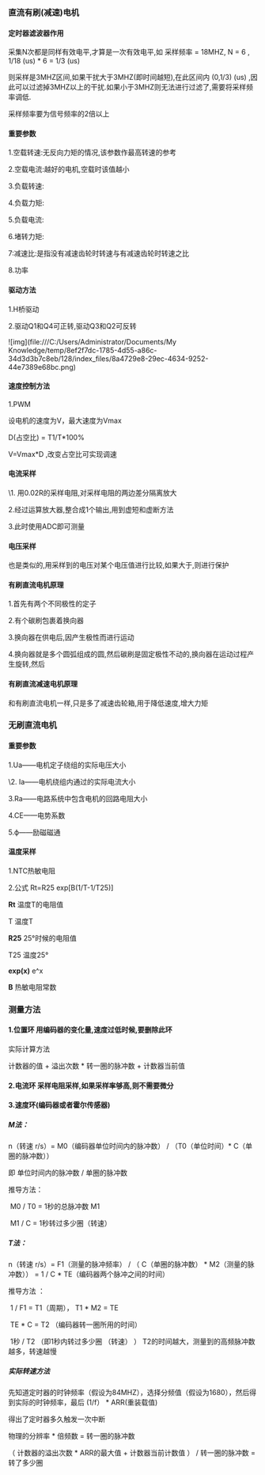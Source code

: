 ### 直流有刷(减速)电机

#### 定时器滤波器作用

采集N次都是同样有效电平,才算是一次有效电平,如 采样频率 = 18MHZ, N = 6 , 1/18 (us) * 6 = 1/3 (us)

则采样是3MHZ区间,如果干扰大于3MHZ(即时间越短),在此区间内 (0,1/3) (us) ,因此可以过滤掉3MHZ以上的干扰.如果小于3MHZ则无法进行过滤了,需要将采样频率调低.

采样频率要为信号频率的2倍以上

#### 重要参数

1.空载转速:无反向力矩的情况,该参数作最高转速的参考

2.空载电流:越好的电机,空载时该值越小

3.负载转速:

4.负载力矩:

5.负载电流:

6.堵转力矩:

7:减速比:是指没有减速齿轮时转速与有减速齿轮时转速之比

8.功率

#### 驱动方法

1.H桥驱动

2.驱动Q1和Q4可正转,驱动Q3和Q2可反转

![img](file:///C:/Users/Administrator/Documents/My Knowledge/temp/8ef2f7dc-1785-4d55-a86c-34d3d3b7c8eb/128/index_files/8a4729e8-29ec-4634-9252-44e7389e68bc.png)

#### 速度控制方法

1.PWM

设电机的速度为V，最大速度为Vmax

D(占空比) = T1/T*100%

V=Vmax*D ,改变占空比可实现调速

#### 电流采样

\1. 用0.02R的采样电阻,对采样电阻的两边差分隔离放大

2.经过运算放大器,整合成1个输出,用到虚短和虚断方法

3.此时使用ADC即可测量

#### 电压采样

也是类似的,用采样到的电压对某个电压值进行比较,如果大于,则进行保护

#### 有刷直流电机原理

1.首先有两个不同极性的定子

2.有个碳刷包裹着换向器

3.换向器在供电后,因产生极性而进行运动

4.换向器就是多个圆弧组成的圆,然后碳刷是固定极性不动的,换向器在运动过程产生旋转,然后

#### 有刷直流减速电机原理

和有刷直流电机一样,只是多了减速齿轮箱,用于降低速度,增大力矩

### 无刷直流电机

#### 重要参数

1.Ua——电机定子绕组的实际电压大小

\2. Ia——电机绕组内通过的实际电流大小

3.Ra——电路系统中包含电机的回路电阻大小

4.CE——电势系数

5.ϕ——励磁磁通

#### 温度采样

1.NTC热敏电阻

2.公式 Rt=R25 exp[B(1/T-1/T25)]

**Rt**     温度T的电阻值

T     温度T

**R25**   25°时候的电阻值

T25   温度25°

**exp(x)** e^x

**B**     热敏电阻常数

### 测量方法

#### 1.位置环 用编码器的变化量,速度过低时候,要删除此环

实际计算方法

计数器的值 + 溢出次数 * 转一圈的脉冲数 + 计数器当前值

#### 2.电流环 采样电阻采样,如果采样率够高,则不需要微分

#### 3.速度环(编码器或者霍尔传感器)

##### M法：  

n（转速 r/s）= M0（编码器单位时间内的脉冲数） / （T0（单位时间）* C（单圈的脉冲数））

即 单位时间内的脉冲数 / 单圈的脉冲数  

 推导方法：

​         M0 / T0 = 1秒的总脉冲数 M1

​         M1 / C = 1秒转过多少圈（转速）

##### T法： 

n（转速 r/s）= F1（测量的脉冲频率） / （ C（单圈的脉冲数） *  M2（测量的脉冲数）） = 1 / C * TE（编码器两个脉冲之间的时间）

推导方法 ： 

​         1 / F1 = T1（周期）， T1 * M2 = TE 

​         TE * C = T2 （编码器转一圈所用的时间）

​         1秒  / T2  （即1秒内转过多少圈 （转速） ）  T2的时间越大，测量到的高频脉冲数越多，转速越慢

##### 实际转速方法

先知道定时器的时钟频率（假设为84MHZ），选择分频值（假设为1680），然后得到实际的时钟频率，最后 (1/f） * ARR(重装载值) 

得出了定时器多久触发一次中断

物理的分辨率 * 倍频数 = 转一圈的脉冲数 

（ 计数器的溢出次数 * ARR的最大值 + 计数器当前计数值 ） / 转一圈的脉冲数 = 转了多少圈

  